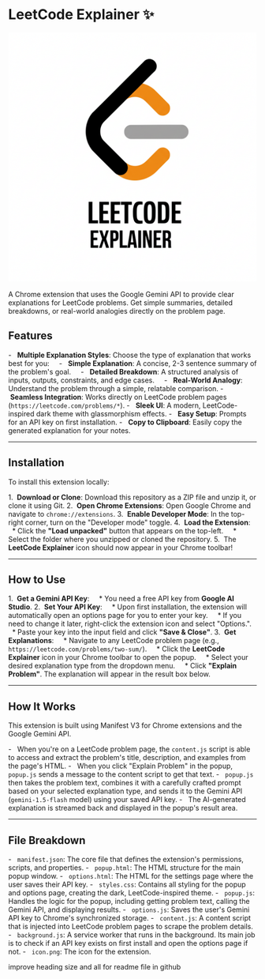 # LeetCode Explainer ✨

![Extension Icon](icon.png)

A Chrome extension that uses the Google Gemini API to provide clear explanations for LeetCode problems. Get simple summaries, detailed breakdowns, or real-world analogies directly on the problem page.

## Features

-   **Multiple Explanation Styles**: Choose the type of explanation that works best for you:
    -   **Simple Explanation**: A concise, 2-3 sentence summary of the problem's goal.
    -   **Detailed Breakdown**: A structured analysis of inputs, outputs, constraints, and edge cases.
    -   **Real-World Analogy**: Understand the problem through a simple, relatable comparison.
-   **Seamless Integration**: Works directly on LeetCode problem pages (`https://leetcode.com/problems/*`).
-   **Sleek UI**: A modern, LeetCode-inspired dark theme with glassmorphism effects.
-   **Easy Setup**: Prompts for an API key on first installation.
-   **Copy to Clipboard**: Easily copy the generated explanation for your notes.

---

## Installation

To install this extension locally:

1.  **Download or Clone**: Download this repository as a ZIP file and unzip it, or clone it using Git.
2.  **Open Chrome Extensions**: Open Google Chrome and navigate to `chrome://extensions`.
3.  **Enable Developer Mode**: In the top-right corner, turn on the "Developer mode" toggle.
4.  **Load the Extension**:
    * Click the **"Load unpacked"** button that appears on the top-left.
    * Select the folder where you unzipped or cloned the repository.
5.  The **LeetCode Explainer** icon should now appear in your Chrome toolbar!

---

## How to Use

1.  **Get a Gemini API Key**:
    * You need a free API key from **Google AI Studio**.
2.  **Set Your API Key**:
    * Upon first installation, the extension will automatically open an options page for you to enter your key.
    * If you need to change it later, right-click the extension icon and select "Options.".
    * Paste your key into the input field and click **"Save & Close"**.
3.  **Get Explanations**:
    * Navigate to any LeetCode problem page (e.g., `https://leetcode.com/problems/two-sum/`).
    * Click the **LeetCode Explainer** icon in your Chrome toolbar to open the popup.
    * Select your desired explanation type from the dropdown menu.
    * Click **"Explain Problem"**. The explanation will appear in the result box below.

---

## How It Works

This extension is built using Manifest V3 for Chrome extensions and the Google Gemini API.

-   When you're on a LeetCode problem page, the `content.js` script is able to access and extract the problem's title, description, and examples from the page's HTML.
-   When you click "Explain Problem" in the popup, `popup.js` sends a message to the content script to get that text.
-   `popup.js` then takes the problem text, combines it with a carefully crafted prompt based on your selected explanation type, and sends it to the Gemini API (`gemini-1.5-flash` model) using your saved API key.
-   The AI-generated explanation is streamed back and displayed in the popup's result area.

---

## File Breakdown

-   `manifest.json`: The core file that defines the extension's permissions, scripts, and properties.
-   `popup.html`: The HTML structure for the main popup window.
-   `options.html`: The HTML for the settings page where the user saves their API key.
-   `styles.css`: Contains all styling for the popup and options page, creating the dark, LeetCode-inspired theme.
-   `popup.js`: Handles the logic for the popup, including getting problem text, calling the Gemini API, and displaying results.
-   `options.js`: Saves the user's Gemini API key to Chrome's synchronized storage.
-   `content.js`: A content script that is injected into LeetCode problem pages to scrape the problem details.
-   `background.js`: A service worker that runs in the background. Its main job is to check if an API key exists on first install and open the options page if not.
-   `icon.png`: The icon for the extension.


improve heading size and all for readme file in github
